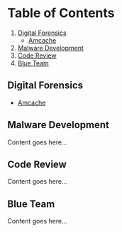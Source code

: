 # Table of Contents

1. [Digital Forensics](#digital-forensics)  
   - [Amcache](files/Amcache.pdf)  
2. [Malware Development](#malware-development)  
3. [Code Review](#code-review)  
4. [Blue Team](#blue-team)  

## Digital Forensics
- [Amcache](files/AMcache.pdf)  

## Malware Development
Content goes here...

## Code Review
Content goes here...

## Blue Team
Content goes here...

